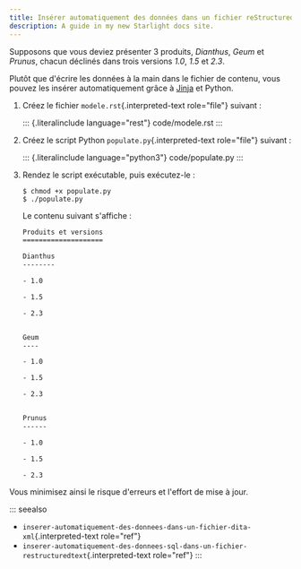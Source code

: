 ```yaml
---
title: Insérer automatiquement des données dans un fichier reStructuredText
description: A guide in my new Starlight docs site.
---
```


Supposons que vous deviez présenter 3 produits, *Dianthus*, *Geum* et
*Prunus*, chacun déclinés dans trois versions *1.0*, *1.5* et *2.3*.

Plutôt que d\'écrire les données à la main dans le fichier de contenu,
vous pouvez les insérer automatiquement grâce à [Jinja]() et Python.

1.  Créez le fichier `modele.rst`{.interpreted-text role="file"}
    suivant :

    ::: {.literalinclude language="rest"}
    code/modele.rst
    :::

2.  Créez le script Python `populate.py`{.interpreted-text role="file"}
    suivant :

    ::: {.literalinclude language="python3"}
    code/populate.py
    :::

3.  Rendez le script exécutable, puis exécutez-le :

    ``` console
    $ chmod +x populate.py              
    $ ./populate.py             
    ```

    Le contenu suivant s\'affiche :

    ``` rest
    Produits et versions
    ====================

    Dianthus
    --------

    - 1.0

    - 1.5

    - 2.3


    Geum
    ----

    - 1.0

    - 1.5

    - 2.3


    Prunus
    ------

    - 1.0

    - 1.5

    - 2.3
    ```

Vous minimisez ainsi le risque d\'erreurs et l\'effort de mise à jour.

::: seealso
-   `inserer-automatiquement-des-donnees-dans-un-fichier-dita-xml`{.interpreted-text
    role="ref"}
-   `inserer-automatiquement-des-donnees-sql-dans-un-fichier-restructuredtext`{.interpreted-text
    role="ref"}
:::

